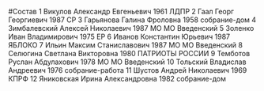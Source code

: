 #Состав
1 Викулов Александр Евгеньевич 1961 ЛДПР
2 Гаал Георг Георгиевич 1987 СР
3 Гарьянова Галина Фроловна 1958 собрание-дом
4 Зимбалевский Алексей Николаевич 1987 МО МО Введенский
5 Золенко Иван Владимирович 1975 ЕР
6 Иванов Константин Юрьевич 1987 ЯБЛОКО
7 Ильин Максим Станиславович 1987 МО МО Введенский
8 Селюгина Светлана Викторовна 1980 ПАТРИОТЫ РОССИИ
9 Темботов Руслан Абдулахович 1978 МО МО Введенский
10 Тольский Владислав Андреевич 1976 собрание-работа
11 Шустов Андрей Николаевич 1969 КПРФ
12 Яниковская Ирина Александровна 1982 собрание-дом
